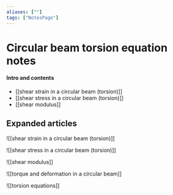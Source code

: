 ```yaml
---
aliases: [""]
tags: ["NotesPage"]
---
```


# Circular beam torsion equation notes

#### Intro and contents
- [[shear strain in a circular beam (torsion)]]
- [[shear stress in a circular beam (torsion)]]
- [[shear modulus]]


## Expanded articles
![[shear strain in a circular beam (torsion)]]

![[shear stress in a circular beam (torsion)]]

![[shear modulus]]

![[torque and deformation in a circular beam]]

![[torsion equations]]
